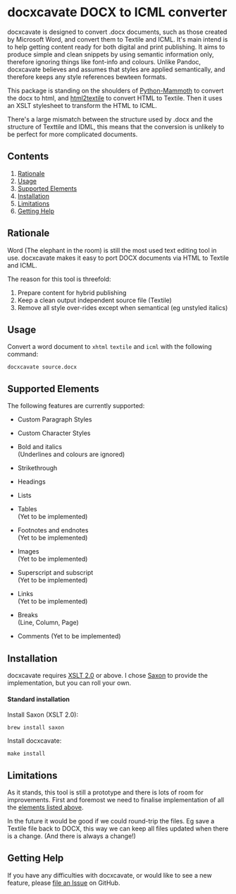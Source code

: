 
docxcavate DOCX to ICML converter 
==================================

docxcavate is designed to convert .docx documents, such as those created by Microsoft Word, and convert them to Textile and ICML. It's main intend is to help getting content ready for both digital and print publishing. It aims to produce simple and clean snippets by using semantic information only, therefore ignoring things like font-info and colours. Unlike Pandoc, docxcavate believes and assumes that styles are applied semantically, and therefore keeps any style references bewteen formats.

This package is standing on the shoulders of [Python-Mammoth](https://github.com/mwilliamson/python-mammoth) to convert the docx to html, and [html2textile](https://bitbucket.org/ergo/html2textile) to convert HTML to Textile. Then it uses an XSLT stylesheet to transform the HTML to ICML.

There's a large mismatch between the structure used by .docx and the structure of Texttile and IDML, this means that the conversion is unlikely to be perfect for more complicated documents.

Contents
--------

 1. [Rationale](#rationale)
 2. [Usage](#usage)
 3. [Supported Elements](#supported-elements)
 4. [Installation](#installation)
 5. [Limitations](#limitations)
 6. [Getting Help](#getting-help)


Rationale
---------

Word (The elephant in the room) is still the most used text editing tool in use. docxcavate makes it easy to port DOCX documents via HTML to Textile and ICML.

The reason for this tool is threefold:

 1. Prepare content for hybrid publishing
 2. Keep a clean output independent source file (Textile)
 3. Remove all style over-rides except when semantical (eg unstyled italics)


Usage
-----

Convert a word document to `xhtml` `textile` and `icml` with the following command:

    docxcavate source.docx


Supported Elements
------------------
The following features are currently supported:

* Custom Paragraph Styles

* Custom Character Styles

* Bold and italics  
  (Underlines and colours are ignored)

* Strikethrough

* Headings

* Lists

* Tables  
  (Yet to be implemented)
  
* Footnotes and endnotes  
  (Yet to be implemented)

* Images  
  (Yet to be implemented)

* Superscript and subscript  
  (Yet to be implemented)

* Links  
  (Yet to be implemented)

* Breaks  
  (Line, Column, Page)

* Comments
  (Yet to be implemented)


Installation
------------

docxcavate requires [XSLT 2.0][] or above. I chose [Saxon][] to provide the implementation, but you can roll your own.

[XSLT 2.0]: https://www.w3.org/TR/xslt20/
[Saxon]: http://www.saxonica.com/

#### Standard installation ####

Install Saxon (XSLT 2.0):

    brew install saxon

Install docxcavate:

    make install


Limitations
-----------
As it stands, this tool is still a prototype and there is lots of room for improvements. First and foremost we need to finalise implementation of all the [elements listed above](#supported-elements). 

In the future it would be good if we could round-trip the files. Eg save a Textile file back to DOCX, this way we can keep all files updated when there is a change. (And there is always a change!)


Getting Help
------------

If you have any difficulties with docxcavate, or would like to see a new feature, please [file an Issue][] on GitHub.

[file an issue]: http://github.com/gitbruno/docxcavate/issues
